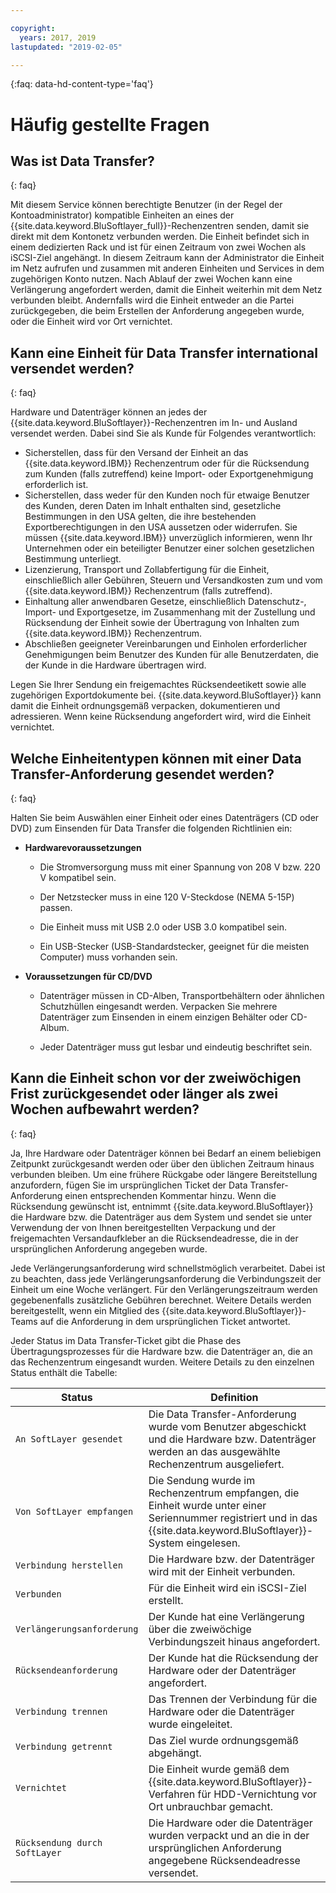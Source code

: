 ```yaml
---

copyright:
  years: 2017, 2019
lastupdated: "2019-02-05"

---
```

{:faq: data-hd-content-type='faq'}

# Häufig gestellte Fragen

## Was ist Data Transfer?
{: faq}

Mit diesem Service können berechtigte Benutzer (in der Regel der Kontoadministrator) kompatible Einheiten an eines der {{site.data.keyword.BluSoftlayer_full}}-Rechenzentren senden, damit sie direkt mit dem Kontonetz verbunden werden. Die Einheit befindet sich in einem dedizierten Rack und ist für einen Zeitraum von zwei Wochen als iSCSI-Ziel angehängt. In diesem Zeitraum kann der Administrator die Einheit im Netz aufrufen und zusammen mit anderen Einheiten und Services in dem zugehörigen Konto nutzen. Nach Ablauf der zwei Wochen kann eine Verlängerung angefordert werden, damit die Einheit weiterhin mit dem Netz verbunden bleibt. Andernfalls wird die Einheit entweder an die Partei zurückgegeben, die beim Erstellen der Anforderung angegeben wurde, oder die Einheit wird vor Ort vernichtet.

## Kann eine Einheit für Data Transfer international versendet werden?
{: faq}

Hardware und Datenträger können an jedes der {{site.data.keyword.BluSoftlayer}}-Rechenzentren im In- und Ausland versendet werden. Dabei sind Sie als Kunde für Folgendes verantwortlich:

- Sicherstellen, dass für den Versand der Einheit an das {{site.data.keyword.IBM}} Rechenzentrum oder für die Rücksendung zum Kunden (falls zutreffend) keine Import- oder Exportgenehmigung erforderlich ist.
- Sicherstellen, dass weder für den Kunden noch für etwaige Benutzer des Kunden, deren Daten im Inhalt enthalten sind, gesetzliche Bestimmungen in den USA gelten, die ihre bestehenden Exportberechtigungen in den USA aussetzen oder widerrufen. Sie müssen {{site.data.keyword.IBM}} unverzüglich informieren, wenn Ihr Unternehmen oder ein beteiligter Benutzer einer solchen gesetzlichen Bestimmung unterliegt.
- Lizenzierung, Transport und Zollabfertigung für die Einheit, einschließlich aller Gebühren, Steuern und Versandkosten zum und vom {{site.data.keyword.IBM}} Rechenzentrum (falls zutreffend).
- Einhaltung aller anwendbaren Gesetze, einschließlich Datenschutz-, Import- und Exportgesetze, im Zusammenhang mit der Zustellung und Rücksendung der Einheit sowie der Übertragung von Inhalten zum {{site.data.keyword.IBM}} Rechenzentrum.
- Abschließen geeigneter Vereinbarungen und Einholen erforderlicher Genehmigungen beim Benutzer des Kunden für alle Benutzerdaten, die der Kunde in die Hardware übertragen wird.

Legen Sie Ihrer Sendung ein freigemachtes Rücksendeetikett sowie alle zugehörigen Exportdokumente bei. {{site.data.keyword.BluSoftlayer}} kann damit die Einheit ordnungsgemäß verpacken, dokumentieren und adressieren. Wenn keine Rücksendung angefordert wird, wird die Einheit vernichtet.


## Welche Einheitentypen können mit einer Data Transfer-Anforderung gesendet werden?
{: faq}

Halten Sie beim Auswählen einer Einheit oder eines Datenträgers (CD oder DVD) zum Einsenden für Data Transfer die folgenden Richtlinien ein:

- **Hardwarevoraussetzungen**

   - Die Stromversorgung muss mit einer Spannung von 208 V bzw. 220 V kompatibel sein.

   - Der Netzstecker muss in eine 120 V-Steckdose (NEMA 5-15P) passen.

   - Die Einheit muss mit USB 2.0 oder USB 3.0 kompatibel sein.

   - Ein USB-Stecker (USB-Standardstecker, geeignet für die meisten Computer) muss vorhanden sein.

- **Voraussetzungen für CD/DVD**

   - Datenträger müssen in CD-Alben, Transportbehältern oder ähnlichen Schutzhüllen eingesandt werden. Verpacken Sie mehrere Datenträger zum Einsenden in einem einzigen Behälter oder CD-Album.

   - Jeder Datenträger muss gut lesbar und eindeutig beschriftet sein.

## Kann die Einheit schon vor der zweiwöchigen Frist zurückgesendet oder länger als zwei Wochen aufbewahrt werden?
{: faq}

Ja, Ihre Hardware oder Datenträger können bei Bedarf an einem beliebigen Zeitpunkt zurückgesandt werden oder über den üblichen Zeitraum hinaus verbunden bleiben. Um eine frühere Rückgabe oder längere Bereitstellung anzufordern, fügen Sie im ursprünglichen Ticket der Data Transfer-Anforderung einen entsprechenden Kommentar hinzu. Wenn die Rücksendung gewünscht ist, entnimmt {{site.data.keyword.BluSoftlayer}} die Hardware bzw. die Datenträger aus dem System und sendet sie unter Verwendung der von Ihnen bereitgestellten Verpackung und der freigemachten Versandaufkleber an die Rücksendeadresse, die in der ursprünglichen Anforderung angegeben wurde.

Jede Verlängerungsanforderung wird schnellstmöglich verarbeitet. Dabei ist zu beachten, dass jede Verlängerungsanforderung die Verbindungszeit der Einheit um eine Woche verlängert. Für den Verlängerungszeitraum werden gegebenenfalls zusätzliche Gebühren berechnet. Weitere Details werden bereitgestellt, wenn ein Mitglied des {{site.data.keyword.BluSoftlayer}}-Teams auf die Anforderung in dem ursprünglichen Ticket antwortet.

Jeder Status im Data Transfer-Ticket gibt die Phase des Übertragungsprozesses für die Hardware bzw. die Datenträger an, die an das Rechenzentrum eingesandt wurden. Weitere Details zu den einzelnen Status enthält die Tabelle:

|Status 	| Definition |
|---------| -----------|
|`An SoftLayer gesendet` |Die Data Transfer-Anforderung wurde vom Benutzer abgeschickt und die Hardware bzw. Datenträger werden an das ausgewählte Rechenzentrum ausgeliefert.|
|`Von SoftLayer empfangen` |	Die Sendung wurde im Rechenzentrum empfangen, die Einheit wurde unter einer Seriennummer registriert und in das {{site.data.keyword.BluSoftlayer}}-System eingelesen.|
|`Verbindung herstellen` |	Die Hardware bzw. der Datenträger wird mit der Einheit verbunden.|
|`Verbunden` |	Für die Einheit wird ein iSCSI-Ziel erstellt.|
|`Verlängerungsanforderung ` | Der Kunde hat eine Verlängerung über die zweiwöchige Verbindungszeit hinaus angefordert.|
|`Rücksendeanforderung ` | Der Kunde hat die Rücksendung der Hardware oder der Datenträger angefordert.|
|`Verbindung trennen` |	Das Trennen der Verbindung für die Hardware oder die Datenträger wurde eingeleitet.|
|`Verbindung getrennt` |	Das Ziel wurde ordnungsgemäß abgehängt.|
|`Vernichtet` | Die Einheit wurde gemäß dem {{site.data.keyword.BluSoftlayer}}-Verfahren für HDD-Vernichtung vor Ort unbrauchbar gemacht.|
|`Rücksendung durch SoftLayer` |	Die Hardware oder die Datenträger wurden verpackt und an die in der ursprünglichen Anforderung angegebene Rücksendeadresse versendet.|
